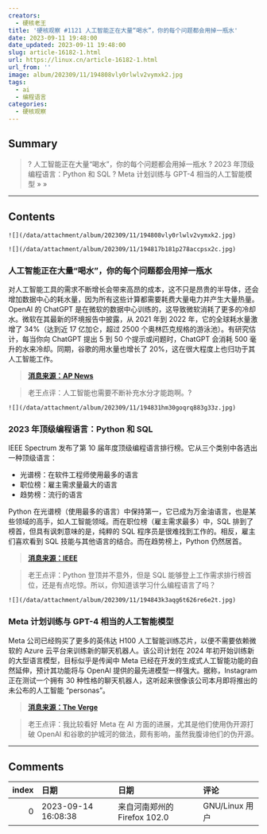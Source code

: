 ```yaml
---
creators:
  - 硬核老王
title: '硬核观察 #1121 人工智能正在大量“喝水”，你的每个问题都会用掉一瓶水'
date: 2023-09-11 19:48:00
date_updated: 2023-09-11 19:48:00
slug: article-16182-1.html
url: https://linux.cn/article-16182-1.html
url_from: ''
image: album/202309/11/194808vly0rlwlv2vymxk2.jpg
tags:
  - ai
  - 编程语言
categories:
  - 硬核观察
---
```


## Summary

> ? 人工智能正在大量“喝水”，你的每个问题都会用掉一瓶水
> ? 2023 年顶级编程语言：Python 和 SQL
> ? Meta 计划训练与 GPT-4 相当的人工智能模型
> » 
> »

***

<!-- more -->

## Contents

`![](/data/attachment/album/202309/11/194808vly0rlwlv2vymxk2.jpg)`

`![](/data/attachment/album/202309/11/194817b181p278accpsx2c.jpg)`

### 人工智能正在大量“喝水”，你的每个问题都会用掉一瓶水

对人工智能工具的需求不断增长会带来高昂的成本，这不只是昂贵的半导体，还会增加数据中心的耗水量，因为所有这些计算都需要耗费大量电力并产生大量热量。OpenAI 的 ChatGPT 是在微软的数据中心训练的，这导致微软消耗了更多的冷却水。微软在其最新的环境报告中披露，从 2021 年到 2022 年，它的全球耗水量激增了 34%（达到近 17 亿加仑，超过 2500 个奥林匹克规格的游泳池）。有研究估计，每当你向 ChatGPT 提出 5 到 50 个提示或问题时，ChatGPT 会消耗 500 毫升的水来冷却。同期，谷歌的用水量也增长了 20%，这在很大程度上也归功于其人工智能工作。

> 
> **[消息来源：AP News](https://apnews.com/article/chatgpt-gpt4-iowa-ai-water-consumption-microsoft-f551fde98083d17a7e8d904f8be822c4)**
> 
> 
> 

> 
> 老王点评：人工智能也需要不断补充水分才能跑啊。?
> 
> 
> 

`![](/data/attachment/album/202309/11/194831hm30goqrq883g33z.jpg)`

### 2023 年顶级编程语言：Python 和 SQL

IEEE Spectrum 发布了第 10 届年度顶级编程语言排行榜。它从三个类别中各选出一种顶级语言：

* 光谱榜：在软件工程师使用最多的语言
* 职位榜：雇主需求量最大的语言
* 趋势榜：流行的语言

Python 在光谱榜（使用最多的语言）中保持第一，它已成为万金油语言，也是某些领域的高手，如人工智能领域。而在职位榜（雇主需求最多）中，SQL 排到了榜首，但具有讽刺意味的是，纯粹的 SQL 程序员是很难找到工作的。相反，雇主们喜欢看到 SQL 技能与其他语言的结合。而在趋势榜上，Python 仍然居首。

> 
> **[消息来源：IEEE](https://spectrum.ieee.org/the-top-programming-languages-2023)**
> 
> 
> 

> 
> 老王点评：Python 登顶并不意外，但是 SQL 能够登上工作需求排行榜首位，还是有点吃惊。所以，你知道该学习什么编程语言了吗？
> 
> 
> 

`![](/data/attachment/album/202309/11/194843k3aqg6t626re6e2t.jpg)`

### Meta 计划训练与 GPT-4 相当的人工智能模型

Meta 公司已经购买了更多的英伟达 H100 人工智能训练芯片，以便不需要依赖微软的 Azure 云平台来训练新的聊天机器人。该公司计划在 2024 年初开始训练新的大型语言模型，目标似乎是传闻中 Meta 已经在开发的生成式人工智能功能的自然延伸，预计其功能将与 OpenAI 提供的最先进模型一样强大。据称，Instagram 正在测试一个拥有 30 种性格的聊天机器人，这听起来很像该公司本月即将推出的未公布的人工智能 “personas”。

> 
> **[消息来源：The Verge](https://www.theverge.com/2023/9/10/23867323/meta-new-ai-model-gpt-4-openai-chatbot-google-apple)**
> 
> 
> 

> 
> 老王点评：我比较看好 Meta 在 AI 方面的进展，尤其是他们使用伪开源打破 OpenAI 和谷歌的护城河的做法，颇有影响，虽然我腹诽他们的伪开源。
> 
> 
>

***

## Comments

|   index | 日期                | 日期                                        | 评论                      |
|--------:|:--------------------|:--------------------------------------------|:--------------------------|
|       0 | 2023-09-14 16:08:38 | 来自河南郑州的 Firefox 102.0|GNU/Linux 用户 | 希望中国能有自己的chatGPT |
